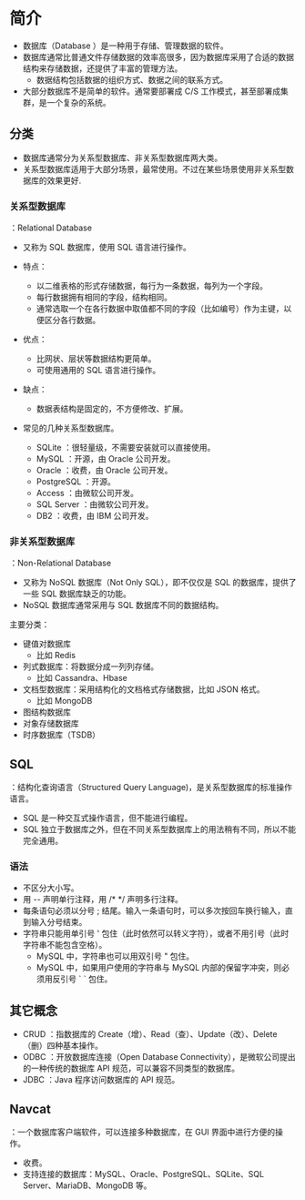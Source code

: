 # 简介

- 数据库（Database ）是一种用于存储、管理数据的软件。
- 数据库通常比普通文件存储数据的效率高很多，因为数据库采用了合适的数据结构来存储数据，还提供了丰富的管理方法。
  - 数据结构包括数据的组织方式、数据之间的联系方式。
- 大部分数据库不是简单的软件。通常要部署成 C/S 工作模式，甚至部署成集群，是一个复杂的系统。

## 分类

- 数据库通常分为关系型数据库、非关系型数据库两大类。
- 关系型数据库适用于大部分场景，最常使用。不过在某些场景使用非关系型数据库的效果更好.

### 关系型数据库

：Relational Database
- 又称为 SQL 数据库，使用 SQL 语言进行操作。
- 特点：
  - 以二维表格的形式存储数据，每行为一条数据，每列为一个字段。
  - 每行数据拥有相同的字段，结构相同。
  - 通常选取一个在各行数据中取值都不同的字段（比如编号）作为主键，以便区分各行数据。
- 优点：
  - 比网状、层状等数据结构更简单。
  - 可使用通用的 SQL 语言进行操作。
- 缺点：
  - 数据表结构是固定的，不方便修改、扩展。

- 常见的几种关系型数据库。
  - SQLite     ：很轻量级，不需要安装就可以直接使用。
  - MySQL      ：开源，由 Oracle 公司开发。
  - Oracle     ：收费，由 Oracle 公司开发。
  - PostgreSQL ：开源。
  - Access     ：由微软公司开发。
  - SQL Server ：由微软公司开发。
  - DB2        ：收费，由 IBM 公司开发。

### 非关系型数据库

：Non-Relational Database
- 又称为 NoSQL 数据库（Not Only SQL），即不仅仅是 SQL 的数据库，提供了一些 SQL 数据库缺乏的功能。
- NoSQL 数据库通常采用与 SQL 数据库不同的数据结构。

主要分类：
- 键值对数据库
  - 比如 Redis
- 列式数据库：将数据分成一列列存储。
  - 比如 Cassandra、Hbase
- 文档型数据库：采用结构化的文档格式存储数据，比如 JSON 格式。
  - 比如 MongoDB
- 图结构数据库
- 对象存储数据库
- 时序数据库（TSDB）

## SQL

：结构化查询语言（Structured Query Language)，是关系型数据库的标准操作语言。
- SQL 是一种交互式操作语言，但不能进行编程。
- SQL 独立于数据库之外，但在不同关系型数据库上的用法稍有不同，所以不能完全通用。

### 语法

- 不区分大小写。
- 用 -- 声明单行注释，用 /* */ 声明多行注释。
- 每条语句必须以分号 ; 结尾。输入一条语句时，可以多次按回车换行输入，直到输入分号结束。
- 字符串只能用单引号 ' 包住（此时依然可以转义字符），或者不用引号（此时字符串不能包含空格）。
  - MySQL 中，字符串也可以用双引号 " 包住。
  - MySQL 中，如果用户使用的字符串与 MySQL 内部的保留字冲突，则必须用反引号 \` \` 包住。

## 其它概念

- CRUD ：指数据库的 Create（增）、Read（查）、Update（改）、Delete（删）四种基本操作。
- ODBC ：开放数据库连接（Open Database Connectivity），是微软公司提出的一种传统的数据库 API 规范，可以兼容不同类型的数据库。
- JDBC ：Java 程序访问数据库的 API 规范。

## Navcat

：一个数据库客户端软件，可以连接多种数据库，在 GUI 界面中进行方便的操作。
- 收费。
- 支持连接的数据库：MySQL、Oracle、PostgreSQL、SQLite、SQL Server、MariaDB、MongoDB 等。
